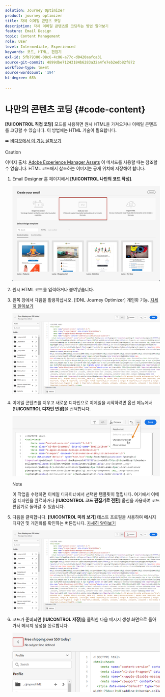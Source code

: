 ```yaml
---
solution: Journey Optimizer
product: journey optimizer
title: 자체 이메일 콘텐츠 코딩
description: 자체 이메일 콘텐츠를 코딩하는 방법 알아보기
feature: Email Design
topic: Content Management
role: User
level: Intermediate, Experienced
keywords: 코드, HTML, 편집기
exl-id: 5fb79300-08c6-4c06-a77c-d0420aafca31
source-git-commit: 4899dbe71243184b6283a32a4fe7eb2edb82f872
workflow-type: tm+mt
source-wordcount: '194'
ht-degree: 68%

---
```


# 나만의 콘텐츠 코딩 {#code-content}

**[!UICONTROL 직접 코딩]** 모드를 사용하면 원시 HTML을 가져오거나 이메일 콘텐츠를 코딩할 수 있습니다. 이 방법에는 HTML 기술이 필요합니다.

➡️ [비디오에서 이 기능 살펴보기](#video)

>[!CAUTION]
>
> 이미지 출처: [Adobe Experience Manager Assets](../content-management/assets.md) 이 메서드를 사용할 때는 참조할 수 없습니다. HTML 코드에서 참조하는 이미지는 공개 위치에 저장해야 합니다.

1. Email Designer 홈 페이지에서 **[!UICONTROL 나만의 코드 작성]**.

   ![](assets/code-your-own.png)

1. 원시 HTML 코드를 입력하거나 붙여넣습니다.

1. 왼쪽 창에서 다음을 활용하십시오. [!DNL Journey Optimizer] 개인화 기능. [자세히 알아보기](../personalization/personalize.md)

   ![](assets/code-editor.png)

1. 이메일 콘텐츠를 지우고 새로운 디자인으로 이메일을 시작하려면 옵션 메뉴에서 **[!UICONTROL 디자인 변경]**&#x200B;을 선택합니다.

   ![](assets/code-editor-change-design.png)

   >[!NOTE]
   >
   >이 작업을 수행하면 이메일 디자이너에서 선택한 템플릿이 열립니다. 여기에서 이메일 디자인을 완료하거나 **[!UICONTROL 코드 편집기로 전환]** 옵션을 사용하여 코드 편집기로 돌아갈 수 있습니다.

1. 다음을 클릭합니다. **[!UICONTROL 미리 보기]** 테스트 프로필을 사용하여 메시지 디자인 및 개인화를 확인하는 버튼입니다. [자세히 알아보기](../content-management/preview-test.md)

   ![](assets/code-editor-preview.png)

1. 코드가 준비되면 **[!UICONTROL 저장]**&#x200B;을 클릭한 다음 메시지 생성 화면으로 돌아가서 메시지 생성을 완료합니다.

   ![](assets/code-editor-save.png)
